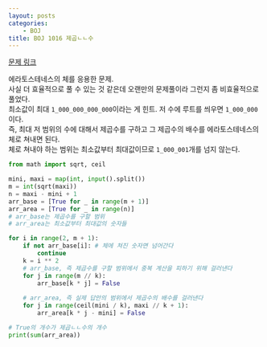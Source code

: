 ```yaml
---
layout: posts
categories:
    - BOJ
title: BOJ 1016 제곱ㄴㄴ수
---
```


[문제 링크](https://www.acmicpc.net/problem/1016)

에라토스테네스의 체를 응용한 문제.  
사실 더 효율적으로 풀 수 있는 것 같은데 오랜만의 문제풀이라 그런지 좀 비효율적으로 풀었다.  
최소값이 최대 `1_000_000_000_000`이라는 게 힌트. 저 수에 루트를 씌우면 `1_000_000`이다.  
즉, 최대 저 범위의 수에 대해서 제곱수를 구하고 그 제곱수의 배수를 에라토스테네스의 체로 쳐내면 된다.  
체로 쳐내야 하는 범위는 최소값부터 최대값이므로 `1_000_001`개를 넘지 않는다.

```python
from math import sqrt, ceil

mini, maxi = map(int, input().split())
m = int(sqrt(maxi))
n = maxi - mini + 1
arr_base = [True for _ in range(m + 1)]
arr_area = [True for _ in range(n)]
# arr_base는 제곱수를 구할 범위
# arr_area는 최소값부터 최대값의 숫자들

for i in range(2, m + 1):
    if not arr_base[i]: # 체에 쳐진 숫자면 넘어간다
        continue
    k = i ** 2
    # arr_base, 즉 제곱수를 구할 범위에서 중복 계산을 피하기 위해 걸러낸다
    for j in range(m // k):
        arr_base[k * j] = False
    
    # arr_area, 즉 실제 답안의 범위에서 제곱수의 배수를 걸러낸다
    for j in range(ceil(mini / k), maxi // k + 1):
        arr_area[k * j - mini] = False

# True의 개수가 제곱ㄴㄴ수의 개수
print(sum(arr_area))

```
